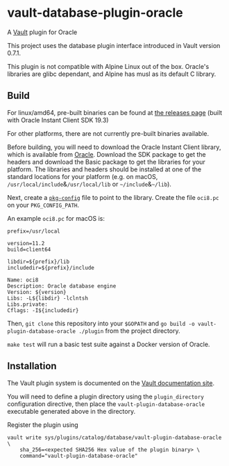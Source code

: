 # vault-database-plugin-oracle

A [Vault](https://www.vaultproject.io) plugin for Oracle

This project uses the database plugin interface introduced in Vault version 0.7.1.

This plugin is not compatible with Alpine Linux out of the box. Oracle's libraries are glibc dependant, and Alpine has musl as its default C library.

## Build

For linux/amd64, pre-built binaries can be found at [the releases page](https://releases.hashicorp.com/vault-plugin-database-oracle/) (built with Oracle Instant Client SDK 19.3)

For other platforms, there are not currently pre-built binaries available.

Before building, you will need to download the Oracle Instant Client library, which is available from [Oracle](http://www.oracle.com/technetwork/database/features/instant-client/index-097480.html). Download the SDK package to get the headers and download the Basic package to get the libraries for your platform. The libraries and headers should be installed at one of the standard locations for your platform (e.g. on macOS, `/usr/local/include`&`/usr/local/lib` or `~/include`&`~/lib`).

Next, create a [`pkg-config`](https://www.freedesktop.org/wiki/Software/pkg-config/) file to point to the library. Create the file `oci8.pc` on your `PKG_CONFIG_PATH`.

An example `oci8.pc` for macOS is:

```
prefix=/usr/local

version=11.2
build=client64

libdir=${prefix}/lib
includedir=${prefix}/include

Name: oci8
Description: Oracle database engine
Version: ${version}
Libs: -L${libdir} -lclntsh
Libs.private:
Cflags: -I${includedir}
```

Then, `git clone` this repository into your `$GOPATH` and `go build -o vault-plugin-database-oracle ./plugin` from the project directory.

`make test` will run a basic test suite against a Docker version of Oracle.

## Installation

The Vault plugin system is documented on the [Vault documentation site](https://www.vaultproject.io/docs/internals/plugins.html).

You will need to define a plugin directory using the `plugin_directory` configuration directive, then place the `vault-plugin-database-oracle` executable generated above in the directory.

Register the plugin using

```
vault write sys/plugins/catalog/database/vault-plugin-database-oracle \
    sha_256=<expected SHA256 Hex value of the plugin binary> \
    command="vault-plugin-database-oracle"
```

